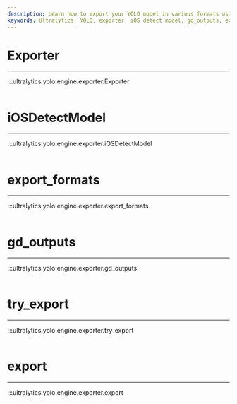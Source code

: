 ```yaml
---
description: Learn how to export your YOLO model in various formats using Ultralytics' exporter package - iOS, GDC, and more.
keywords: Ultralytics, YOLO, exporter, iOS detect model, gd_outputs, export
---
```


# Exporter
---
:::ultralytics.yolo.engine.exporter.Exporter
<br><br>

# iOSDetectModel
---
:::ultralytics.yolo.engine.exporter.iOSDetectModel
<br><br>

# export_formats
---
:::ultralytics.yolo.engine.exporter.export_formats
<br><br>

# gd_outputs
---
:::ultralytics.yolo.engine.exporter.gd_outputs
<br><br>

# try_export
---
:::ultralytics.yolo.engine.exporter.try_export
<br><br>

# export
---
:::ultralytics.yolo.engine.exporter.export
<br><br>